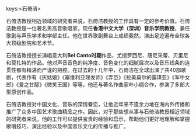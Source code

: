 keys:<石倚洁>


石倚洁教授相近领域的研究者来说，石倚洁教授的工作具有一定的参考价值。石倚洁教授是一位著名男高音歌唱家，现任**香港中文大学（深圳）音乐学院教授**，兼任歌剧与声乐学术和学部主任。他在世界歌剧舞台上成绩斐然，演出足迹遍布全球各大顶级剧院和艺术节。

石倚洁教授擅长演唱意大利**Bel Canto时期**作品，尤擅罗西尼、唐尼采蒂、贝里尼和莫扎特的作品。他对声音音色的纯净度、音色变化的细腻层次以及音乐线条的连贯性都有精湛而严谨的把控。在过去的十几年中，石倚洁在全球出演了共40部歌剧，代表作有《灰姑娘》《塞维利亚理发师》《弄臣》《拉美莫尔的露琪亚》《军中女郎》《爱之甘醇》《微笑王国》等等。他还与著名作曲家叶小纲合作，参演了多部大型原创作品。

石倚洁教授对中国文化、音乐的深情眷恋，让他近年来不遗余力地在海内外传播和推广了众多中国艺术歌曲精品之作。因此，对于那些想从事与石倚洁教授相近领域的研究者来说，他的工作可以提供宝贵的经验和启示，帮助他们更好地理解和掌握歌唱技巧、演出经验以及中国音乐文化的传播与推广。